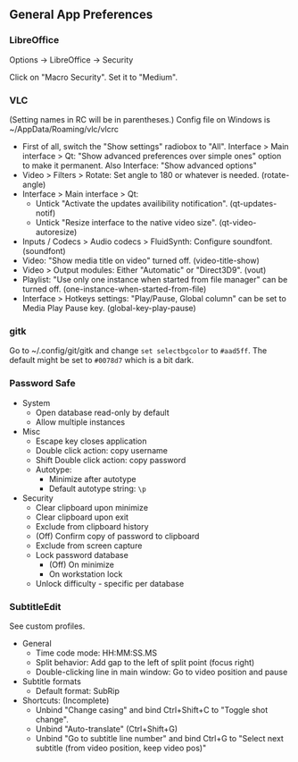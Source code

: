 ## General App Preferences

### LibreOffice

Options -> LibreOffice -> Security

Click on "Macro Security". Set it to "Medium".

### VLC
(Setting names in RC will be in parentheses.)
Config file on Windows is ~/AppData/Roaming/vlc/vlcrc

- First of all, switch the "Show settings" radiobox to "All".
  Interface > Main interface > Qt: "Show advanced preferences over simple ones" option to make it permanent.
  Also Interface: "Show advanced options"
- Video > Filters > Rotate: Set angle to 180 or whatever is needed. (rotate-angle)
- Interface > Main interface > Qt:
    - Untick "Activate the updates availibility notification". (qt-updates-notif)
    - Untick "Resize interface to the native video size". (qt-video-autoresize)
- Inputs / Codecs > Audio codecs > FluidSynth: Configure soundfont. (soundfont)
- Video: "Show media title on video" turned off. (video-title-show)
- Video > Output modules: Either "Automatic" or "Direct3D9". (vout)
- Playlist: "Use only one instance when started from file manager" can be turned off. (one-instance-when-started-from-file)
- Interface > Hotkeys settings: "Play/Pause, Global column" can be set to Media Play Pause key. (global-key-play-pause)

### gitk

Go to ~/.config/git/gitk and change `set selectbgcolor` to `#aad5ff`. The default might be set to `#0078d7` which is a bit dark.

### Password Safe

- System
    - Open database read-only by default 
    - Allow multiple instances
- Misc
    - Escape key closes application
    - Double click action: copy username
    - Shift Double click action: copy password
    - Autotype:
        - Minimize after autotype
        - Default autotype string: `\p`
- Security
    - Clear clipboard upon minimize
    - Clear clipboard upon exit
    - Exclude from clipboard history
    - (Off) Confirm copy of password to clipboard
    - Exclude from screen capture
    - Lock password database
        - (Off) On minimize
        - On workstation lock
    - Unlock difficulty - specific per database

### SubtitleEdit
See custom profiles.

- General
    - Time code mode: HH:MM:SS.MS
    - Split behavior: Add gap to the left of split point (focus right)
    - Double-clicking line in main window: Go to video position and pause
- Subtitle formats
    - Default format: SubRip
- Shortcuts:
    (Incomplete)
    - Unbind "Change casing" and bind Ctrl+Shift+C to "Toggle shot change".
    - Unbind "Auto-translate" (Ctrl+Shift+G)
    - Unbind "Go to subtitle line number" and bind Ctrl+G to "Select next subtitle (from video position, keep video pos)"

